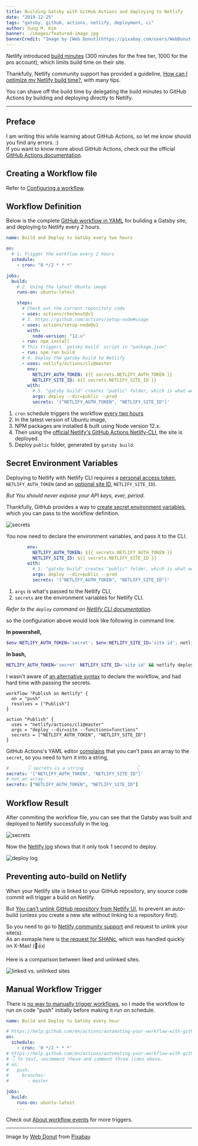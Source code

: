 ```yaml
---
title: Building Gatsby with GitHub Actions and deploying to Netlify
date: "2019-12-25"
tags: "gatsby, github, actions, netlify, deployment, ci"
author: Sung M. Kim
banner: ./images/featured-image.jpg
bannerCredit: "Image by [Web Donut](https://pixabay.com/users/WebDonut-322038/?utm_source=link-attribution&amp;utm_medium=referral&amp;utm_campaign=image&amp;utm_content=384921) from [Pixabay](https://pixabay.com/?utm_source=link-attribution&amp;utm_medium=referral&amp;utm_campaign=image&amp;utm_content=384921)"
---
```


Netlify introduced [build minutes](https://www.netlify.com/pricing/faq/) (300 minutes for the free tier, 1000 for the pro account), which limits build time on their site.

Thankfully, Netlify community support has provided a guideline, [How can I optimize my Netlify build time?](https://community.netlify.com/t/common-issue-how-can-i-optimize-my-netlify-build-time/3907), with many tips.

You can shave off the build time by delegating the build minutes to GitHub Actions by building and deploying directly to Netlify.

---

## Preface

I am writing this while learning about GitHub Actions, so let me know should you find any errors. :)  
If you want to know more about GitHub Actions, check out the official [GitHub Actions documentation](https://help.github.com/en/actions).

## Creating a Workflow file

Refer to [Configuring a workflow](https://help.github.com/en/actions/automating-your-workflow-with-github-actions/configuring-a-workflow).

## Workflow Definition

Below is the complete [GitHub workflow in YAML](https://github.com/dance2die/SHANc/blob/master/.github/workflows/build-hourly-deploy-to-netlify.yml) for building a Gatsby site, and deploying to Netlify every 2 hours.

```yaml
name: Build and Deploy to Gatsby every two hours

on:
  # 1. Trigger the workflow every 2 hours
  schedule:
    - cron: "0 */2 * * *"

jobs:
  build:
    # 2. Using the latest Ubuntu image
    runs-on: ubuntu-latest

    steps:
      # Check out the current repository code
      - uses: actions/checkout@v1
      # 3. https://github.com/actions/setup-node#usage
      - uses: actions/setup-node@v1
        with:
          node-version: "12.x"
      - run: npm install
      # This triggers `gatsby build` script in "package.json"
      - run: npm run build
      # 4. Deploy the gatsby build to Netlify
      - uses: netlify/actions/cli@master
        env:
          NETLIFY_AUTH_TOKEN: ${{ secrets.NETLIFY_AUTH_TOKEN }}
          NETLIFY_SITE_ID: ${{ secrets.NETLIFY_SITE_ID }}
        with:
          # 5. "gatsby build" creates "public" folder, which is what we are deploying
          args: deploy --dir=public --prod
          secrets: '["NETLIFY_AUTH_TOKEN", "NETLIFY_SITE_ID"]'
```

1. `cron` schedule triggers the workflow [every two hours](https://crontab.guru/#0_*/2_*_*_*)
1. In the tatest version of Ubuntu image,
1. NPM packages are installed & built using Node version 12.x.
1. Then using the [official Netlify's GitHub Actions Netlify-CLI](https://github.com/netlify/actions/tree/master/cli), the site is deployed.
1. Deploy `public` folder, generated by `gatsby build`.

## Secret Environment Variables

Deploying to Netlify with Netlify CLI requires a [personal access token](https://docs.netlify.com/cli/get-started/#obtain-a-token-in-the-netlify-ui), `NETLIFY_AUTH_TOKEN` (and an [optional site ID](https://docs.netlify.com/cli/get-started/#link-with-an-environment-variable), `NETLIFY_SITE_ID`).

_But You should never expose your API keys, ever, period._

Thankfully, GitHub provides a way to [create secret environment variables](https://help.github.com/en/actions/automating-your-workflow-with-github-actions/creating-and-using-encrypted-secrets), which you can pass to the workflow definition.

![secrets](./images/secrets.jpg)

You now need to declare the environment variables, and pass it to the CLI.

<!-- prettier-ignore -->
```yaml
        env:
          NETLIFY_AUTH_TOKEN: ${{ secrets.NETLIFY_AUTH_TOKEN }}
          NETLIFY_SITE_ID: ${{ secrets.NETLIFY_SITE_ID }}
        with:
          # 5. "gatsby build" creates "public" folder, which is what we are deploying
          args: deploy --dir=public --prod
          secrets: '["NETLIFY_AUTH_TOKEN", "NETLIFY_SITE_ID"]'
```

1. `args` is what's passed to the Netlify CLI,
1. `secrets` are the environment variables for Netlify CLI.

_Refer to the `deploy` command on [Netlify CLI documentation](https://github.com/netlify/cli/blob/master/docs/commands/deploy.md#deploy)._

so the configuration above would look like following in command line.

**In powershell,**

```powershell
$env:NETLIFY_AUTH_TOKEN='secret'; $env:NETLIFY_SITE_ID='site id'; netlify deploy --dir=public --prod
```

**In bash,**

```bash
NETLIFY_AUTH_TOKEN='secret' NETLIFY_SITE_ID='site id' && netlify deploy --dir=public --prod
```

I wasn't aware of [an alternative syntax](https://github.com/netlify/actions/blob/master/cli/README.md#example) to declare the workflow, and had hard time with passing the secrets.

```
workflow "Publish on Netlify" {
  on = "push"
  resolves = ["Publish"]
}

action "Publish" {
  uses = "netlify/actions/cli@master"
  args = "deploy --dir=site --functions=functions"
  secrets = ["NETLIFY_AUTH_TOKEN", "NETLIFY_SITE_ID"]
}
```

GitHub Actions's YAML editor [complains](https://github.com/dance2die/SHANc/commit/75ef850d988dc57de7c6838eb77aecf46a7672fe/checks?check_suite_id=374139490) that you can't pass an array to the `secret`, so you need to turn it into a string,

```yaml
#       👇 secrets is a string                    👇
secrets: '["NETLIFY_AUTH_TOKEN", "NETLIFY_SITE_ID"]'
# not an array.
secrets: ["NETLIFY_AUTH_TOKEN", "NETLIFY_SITE_ID"]
```

## Workflow Result

After commiting the workflow file, you can see that the Gatsby was built and deployed to Netlify successfully in the log.

![secrets](./images/log.png)

Now the [Netlify log](https://app.netlify.com/sites/shanc/deploys/5e04163fe91cba677df913a3) shows that it only took 1 second to deploy.

![deploy log](./images/deploy-log.png)

## Preventing auto-build on Netlify

When your Netlify site is linked to your GitHub repository, any source code commit will trigger a build on Netlify.

But [You can't unlink GitHub repository from Netlify UI](https://community.netlify.com/t/common-issue-how-can-i-optimize-my-netlify-build-time/3907), to prevent an auto-build (unless you create a new site without linking to a repository first).

So you need to go to [Netlify community support](https://community.netlify.com/c/Netlify-support/48) and request to unlink your site(s).  
As an exmaple here is [the request for SHANc](https://community.netlify.com/t/request-for-github-repository-unlink/6606/1), which was handled quickly on X-Mas! (🙂👍)

Here is a comparison between liked and unlinked sites.

![linked vs. unlinked sites](./images/linked-unlinkned-comparison.jpg)

## Manual Workflow Trigger

There is [no way to manually trigger workflows](https://github.community/t5/GitHub-Actions/GitHub-Actions-Manual-Trigger-Approvals/td-p/31504), so I made the workflow to run on code "push" initially before making it run on schedule.

```yaml
name: Build and Deploy to Gatsby every hour

# https://help.github.com/en/actions/automating-your-workflow-with-github-actions/configuring-a-workflow#triggering-a-workflow-with-events
on:
  schedule:
    - cron: '0 */2 * * *'
# https://help.github.com/en/actions/automating-your-workflow-with-github-actions/events-that-trigger-workflows#example-using-a-single-event
# 👇 To test, uncomment these and comment three lines above.
# on:
#   push:
#     branches:
#       - master

jobs:
  build:
    runs-on: ubuntu-latest
    ...
```

Check out [About workflow events](https://help.github.com/en/actions/automating-your-workflow-with-github-actions/events-that-trigger-workflows#about-workflow-events) for more triggers.

---

Image by <a href="https://pixabay.com/users/WebDonut-322038/?utm_source=link-attribution&amp;utm_medium=referral&amp;utm_campaign=image&amp;utm_content=384921">Web Donut</a> from <a href="https://pixabay.com/?utm_source=link-attribution&amp;utm_medium=referral&amp;utm_campaign=image&amp;utm_content=384921">Pixabay</a>
